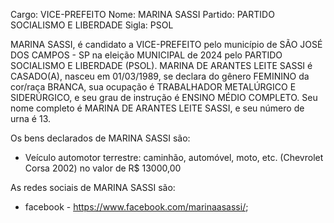 Cargo: VICE-PREFEITO
Nome: MARINA SASSI
Partido: PARTIDO SOCIALISMO E LIBERDADE
Sigla: PSOL

MARINA SASSI, é candidato a VICE-PREFEITO pelo município de SÃO JOSÉ DOS CAMPOS - SP na eleição MUNICIPAL de 2024 pelo PARTIDO SOCIALISMO E LIBERDADE (PSOL).
MARINA DE ARANTES LEITE SASSI é CASADO(A), nasceu em 01/03/1989, se declara do gênero FEMININO da cor/raça BRANCA, sua ocupação é TRABALHADOR METALÚRGICO E SIDERÚRGICO, e seu grau de instrução é ENSINO MÉDIO COMPLETO.
Seu nome completo é MARINA DE ARANTES LEITE SASSI, e seu número de urna é 13.

Os bens declarados de MARINA SASSI são: 
- Veículo automotor terrestre: caminhão, automóvel, moto, etc. (Chevrolet Corsa 2002) no valor de R$ 13000,00

As redes sociais de MARINA SASSI são:
- facebook - https://www.facebook.com/marinaasassi/;